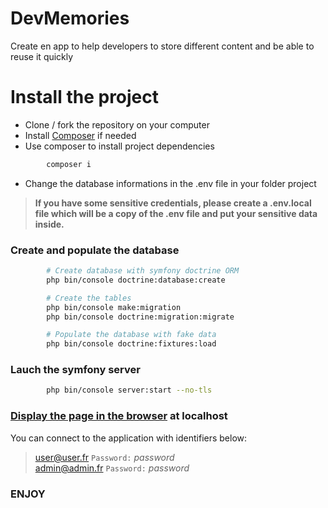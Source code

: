 # DevMemories
Create en app to help developers to store different content and be able to reuse it quickly

# Install the project
-   Clone / fork the repository on your computer
-   Install [Composer](https://getcomposer.org/download/) if needed
-   Use composer to install project dependencies
```sh
        composer i
```
- Change the database informations in the .env file in your folder project
> __If you have some sensitive credentials, please create a .env.local file which will be a copy of the .env file and put your sensitive data inside.__

### Create and populate the database
```sh
        # Create database with symfony doctrine ORM
        php bin/console doctrine:database:create

        # Create the tables
        php bin/console make:migration
        php bin/console doctrine:migration:migrate

        # Populate the database with fake data
        php bin/console doctrine:fixtures:load
```
### Lauch the symfony server
```sh
        php bin/console server:start --no-tls
```

### [Display the page in the browser](http://localhost:8000/) at localhost

You can connect to the application with identifiers below:
> user@user.fr  `Password:` _password_  
> admin@admin.fr  `Password:` _password_

### ENJOY
